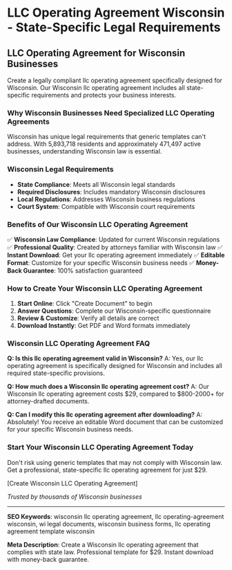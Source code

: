 # LLC Operating Agreement Wisconsin - State-Specific Legal Requirements

## LLC Operating Agreement for Wisconsin Businesses

Create a legally compliant llc operating agreement specifically designed for Wisconsin. Our Wisconsin llc operating agreement includes all state-specific requirements and protects your business interests.

### Why Wisconsin Businesses Need Specialized LLC Operating Agreements

Wisconsin has unique legal requirements that generic templates can't address. With 5,893,718 residents and approximately 471,497 active businesses, understanding Wisconsin law is essential.

### Wisconsin Legal Requirements

- **State Compliance**: Meets all Wisconsin legal standards
- **Required Disclosures**: Includes mandatory Wisconsin disclosures
- **Local Regulations**: Addresses Wisconsin business regulations
- **Court System**: Compatible with Wisconsin court requirements

### Benefits of Our Wisconsin LLC Operating Agreement

✅ **Wisconsin Law Compliance**: Updated for current Wisconsin regulations
✅ **Professional Quality**: Created by attorneys familiar with Wisconsin law
✅ **Instant Download**: Get your llc operating agreement immediately
✅ **Editable Format**: Customize for your specific Wisconsin business needs
✅ **Money-Back Guarantee**: 100% satisfaction guaranteed

### How to Create Your Wisconsin LLC Operating Agreement

1. **Start Online**: Click "Create Document" to begin
2. **Answer Questions**: Complete our Wisconsin-specific questionnaire
3. **Review & Customize**: Verify all details are correct
4. **Download Instantly**: Get PDF and Word formats immediately

### Wisconsin LLC Operating Agreement FAQ

**Q: Is this llc operating agreement valid in Wisconsin?**
A: Yes, our llc operating agreement is specifically designed for Wisconsin and includes all required state-specific provisions.

**Q: How much does a Wisconsin llc operating agreement cost?**
A: Our Wisconsin llc operating agreement costs $29, compared to $800-2000+ for attorney-drafted documents.

**Q: Can I modify this llc operating agreement after downloading?**
A: Absolutely! You receive an editable Word document that can be customized for your specific Wisconsin business needs.

### Start Your Wisconsin LLC Operating Agreement Today

Don't risk using generic templates that may not comply with Wisconsin law. Get a professional, state-specific llc operating agreement for just $29.

[Create Wisconsin LLC Operating Agreement]

_Trusted by thousands of Wisconsin businesses_

---

**SEO Keywords**: wisconsin llc operating agreement, llc operating-agreement wisconsin, wi legal documents, wisconsin business forms, llc operating agreement template wisconsin

**Meta Description**: Create a Wisconsin llc operating agreement that complies with state law. Professional template for $29. Instant download with money-back guarantee.

